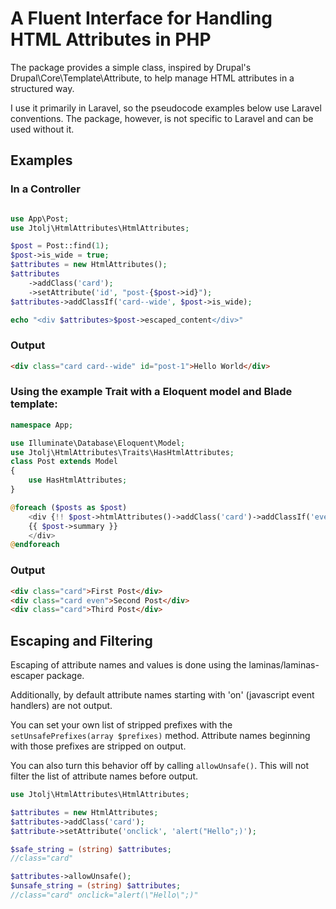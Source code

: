 # A Fluent Interface for Handling HTML Attributes in PHP

The package provides a simple class, inspired by Drupal's Drupal\Core\Template\Attribute, to help manage HTML attributes in a structured way.

I use it primarily in Laravel, so the pseudocode examples below use Laravel conventions. The package, however, is not specific to Laravel and can be used without it.

## Examples

### In a Controller

```php

use App\Post;
use Jtolj\HtmlAttributes\HtmlAttributes;

$post = Post::find(1);
$post->is_wide = true;
$attributes = new HtmlAttributes();
$attributes
    ->addClass('card');
    ->setAttribute('id', "post-{$post->id}");
$attributes->addClassIf('card--wide', $post->is_wide);

echo "<div $attributes>$post->escaped_content</div>"

```

### Output

```html
<div class="card card--wide" id="post-1">Hello World</div>
```

### Using the example Trait with a Eloquent model and Blade template:

```php
namespace App;

use Illuminate\Database\Eloquent\Model;
use Jtolj\HtmlAttributes\Traits\HasHtmlAttributes;
class Post extends Model
{
    use HasHtmlAttributes;
}
```

```php
@foreach ($posts as $post)
    <div {!! $post->htmlAttributes()->addClass('card')->addClassIf('even', $loop->even) !!}>
    {{ $post->summary }}
    </div>
@endforeach
```

### Output

```html
<div class="card">First Post</div>
<div class="card even">Second Post</div>
<div class="card">Third Post</div>
```

## Escaping and Filtering

Escaping of attribute names and values is done using the laminas/laminas-escaper package.

Additionally, by default attribute names starting with 'on' (javascript event handlers) are not output.

You can set your own list of stripped prefixes with the `setUnsafePrefixes(array $prefixes)` method. Attribute names beginning with those prefixes are stripped on output.

You can also turn this behavior off by calling `allowUnsafe()`. This will not filter the list of attribute names before output.

```php
use Jtolj\HtmlAttributes\HtmlAttributes;

$attributes = new HtmlAttributes;
$attributes->addClass('card');
$attribute->setAttribute('onclick', 'alert("Hello";)');

$safe_string = (string) $attributes;
//class="card"

$attributes->allowUnsafe();
$unsafe_string = (string) $attributes;
//class="card" onclick="alert(\"Hello\";)"
```
